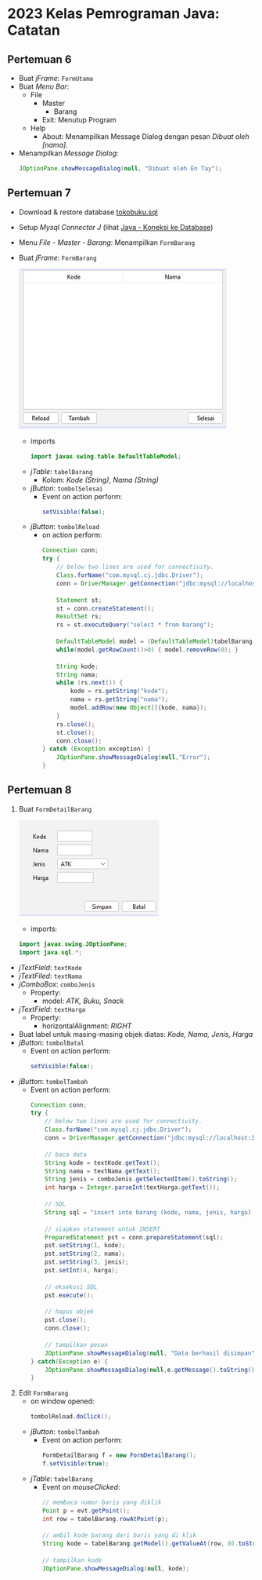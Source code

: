 # 2023 Kelas Pemrograman Java: Catatan
## Pertemuan 6
* Buat _jFrame_: `FormUtama`
* Buat _Menu Bar_:
  * File
    * Master
      * Barang
    * Exit: Menutup Program
  * Help
    * About: Menampilkan Message Dialog dengan pesan _Dibuat oleh [nama]_.
* Menampilkan _Message Dialog_:
  ```java
  JOptionPane.showMessageDialog(null, "Dibuat oleh En Tay");
  ```

## Pertemuan 7
* Download & restore database [tokobuku.sql](https://github.com/pujangga123/ruang-belajar-java/raw/main/src/tokobuku.sql)
* Setup _Mysql Connector J_ (lihat [Java - Koneksi ke Database](https://pujangga123.github.io/ruang-belajar-java/22-koneksi-database.html))
* Menu _File - Master - Barang_: Menampilkan `FormBarang`
* Buat _jFrame_: `FormBarang`
  
  ![](images/7-formbarang-1.jpg)  
  * imports
    ```java
    import javax.swing.table.DefaultTableModel;
    ```
  * _jTable_: `tabelBarang`
    * Kolom: _Kode (String)_, _Nama (String)_
  * _jButton_: `tombolSelesai`
    * Event on action perform:
        ```java
        setVisible(false);
        ```
  * _jButton_: `tombolReload`
    * on action perform:
        ```java
        Connection conn;
        try {
            // below two lines are used for connectivity.
            Class.forName("com.mysql.cj.jdbc.Driver");
            conn = DriverManager.getConnection("jdbc:mysql://localhost:3306/tokobuku","root","");

            Statement st;
            st = conn.createStatement();
            ResultSet rs;
            rs = st.executeQuery("select * from barang");
            
            DefaultTableModel model = (DefaultTableModel)tabelBarang.getModel();
            while(model.getRowCount()>0) { model.removeRow(0); }
            
            String kode;
            String nama;
            while (rs.next()) {
                kode = rs.getString("kode");
                nama = rs.getString("nama");
                model.addRow(new Object[]{kode, nama});
            }
            rs.close();
            st.close();
            conn.close();
        } catch (Exception exception) {
            JOptionPane.showMessageDialog(null,"Error");
        }
        ```

## Pertemuan 8
1.  Buat `FormDetailBarang`
   
    ![](images/8-formdetailbarang-1.jpg)
    * imports:
     ```java
     import javax.swing.JOptionPane;
     import java.sql.*;
     ```
   * _jTextField_: `textKode`
   * _jTextFiled_: `textNama`
   * _jComboBox_: `comboJenis`
     * Property:
       * model: _ATK, Buku, Snack_
   * _jTextField_: `textHarga`
     * Property:
       * horizontalAlignment: _RIGHT_
   * Buat label untuk masing-masing objek diatas: _Kode, Nama, Jenis, Harga_
   * _jButton_: `tombolBatal`
     * Event on action perform:
        ```java
        setVisible(false);
        ```  
   * _jButton_: `tombolTambah`
     * Event on action perform:
        ```java
        Connection conn;
        try {
            // below two lines are used for connectivity.
            Class.forName("com.mysql.cj.jdbc.Driver");
            conn = DriverManager.getConnection("jdbc:mysql://localhost:3306/tokobuku","root", "");
            
            // baca data
            String kode = textKode.getText();
            String nama = textNama.getText();
            String jenis = comboJenis.getSelectedItem().toString();
            int harga = Integer.parseInt(textHarga.getText());
            
            // SQL
            String sql = "insert into barang (kode, nama, jenis, harga) values (?,?,?,?)";
            
            // siapkan statement untuk INSERT
            PreparedStatement pst = conn.prepareStatement(sql);
            pst.setString(1, kode);
            pst.setString(2, nama);
            pst.setString(3, jenis);
            pst.setInt(4, harga);
            
            // eksekusi SQL
            pst.execute(); 
            
            // hapus objek 
            pst.close();
            conn.close();
            
            // tampilkan pesan
            JOptionPane.showMessageDialog(null, "Data berhasil disimpan");
        } catch(Exception e) {
            JOptionPane.showMessageDialog(null,e.getMessage().toString());
        } 
        ```
2. Edit `FormBarang`
   * on window opened:
        ```java
        tombolReload.doClick();
        ```
   * _jButton_: `tombolTambah`
     * Event on action perform:
        ```java
        FormDetailBarang f = new FormDetailBarang();
        f.setVisible(true);
        ```
   * _jTable_: `tabelBarang`
     * Event on _mouseClicked_:
       ```java
       // membaca nomor baris yang diklik
       Point p = evt.getPoint();
       int row = tabelBarang.rowAtPoint(p);
        
       // ambil kode barang dari baris yang di klik
       String kode = tabelBarang.getModel().getValueAt(row, 0).toString();
        
       // tampilkan kode
       JOptionPane.showMessageDialog(null, kode);
       ```